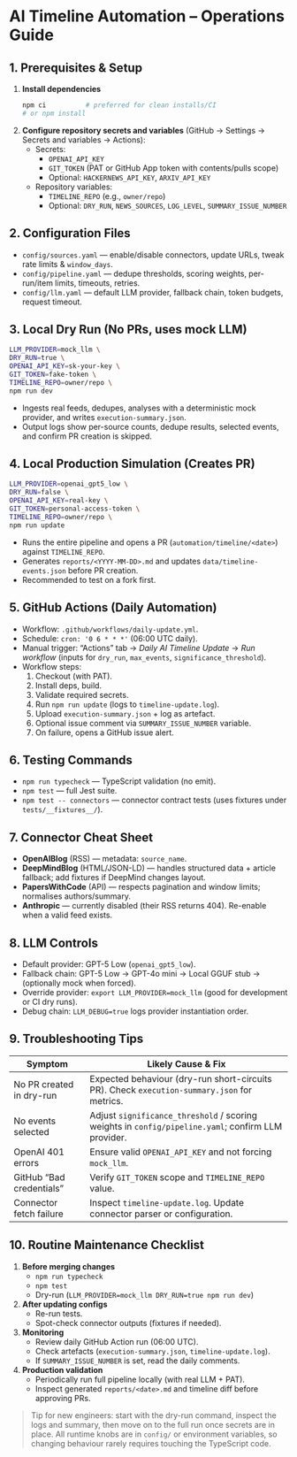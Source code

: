 # AI Timeline Automation – Operations Guide

## 1. Prerequisites & Setup
1. **Install dependencies**
   ```bash
   npm ci          # preferred for clean installs/CI
   # or npm install
   ```
2. **Configure repository secrets and variables** (GitHub → Settings → Secrets and variables → Actions):
   - Secrets:
     - `OPENAI_API_KEY`
     - `GIT_TOKEN` (PAT or GitHub App token with contents/pulls scope)
     - Optional: `HACKERNEWS_API_KEY`, `ARXIV_API_KEY`
   - Repository variables:
     - `TIMELINE_REPO` (e.g., `owner/repo`)
     - Optional: `DRY_RUN`, `NEWS_SOURCES`, `LOG_LEVEL`, `SUMMARY_ISSUE_NUMBER`

## 2. Configuration Files
- `config/sources.yaml` &mdash; enable/disable connectors, update URLs, tweak rate limits & `window_days`.
- `config/pipeline.yaml` &mdash; dedupe thresholds, scoring weights, per-run/item limits, timeouts, retries.
- `config/llm.yaml` &mdash; default LLM provider, fallback chain, token budgets, request timeout.

## 3. Local Dry Run (No PRs, uses mock LLM)
```bash
LLM_PROVIDER=mock_llm \
DRY_RUN=true \
OPENAI_API_KEY=sk-your-key \
GIT_TOKEN=fake-token \
TIMELINE_REPO=owner/repo \
npm run dev
```
- Ingests real feeds, dedupes, analyses with a deterministic mock provider, and writes `execution-summary.json`.
- Output logs show per-source counts, dedupe results, selected events, and confirm PR creation is skipped.

## 4. Local Production Simulation (Creates PR)
```bash
LLM_PROVIDER=openai_gpt5_low \
DRY_RUN=false \
OPENAI_API_KEY=real-key \
GIT_TOKEN=personal-access-token \
TIMELINE_REPO=owner/repo \
npm run update
```
- Runs the entire pipeline and opens a PR (`automation/timeline/<date>`) against `TIMELINE_REPO`.
- Generates `reports/<YYYY-MM-DD>.md` and updates `data/timeline-events.json` before PR creation.
- Recommended to test on a fork first.

## 5. GitHub Actions (Daily Automation)
- Workflow: `.github/workflows/daily-update.yml`.
- Schedule: `cron: '0 6 * * *'` (06:00 UTC daily).
- Manual trigger: “Actions” tab → *Daily AI Timeline Update* → *Run workflow* (inputs for `dry_run`, `max_events`, `significance_threshold`).
- Workflow steps:
  1. Checkout (with PAT).
  2. Install deps, build.
  3. Validate required secrets.
  4. Run `npm run update` (logs to `timeline-update.log`).
  5. Upload `execution-summary.json` + log as artefact.
  6. Optional issue comment via `SUMMARY_ISSUE_NUMBER` variable.
  7. On failure, opens a GitHub issue alert.

## 6. Testing Commands
- `npm run typecheck` &mdash; TypeScript validation (no emit).
- `npm test` &mdash; full Jest suite.
- `npm test -- connectors` &mdash; connector contract tests (uses fixtures under `tests/__fixtures__/`).

## 7. Connector Cheat Sheet
- **OpenAIBlog** (RSS) &mdash; metadata: `source_name`.
- **DeepMindBlog** (HTML/JSON-LD) &mdash; handles structured data + article fallback; add fixtures if DeepMind changes layout.
- **PapersWithCode** (API) &mdash; respects pagination and window limits; normalises authors/summary.
- **Anthropic** &mdash; currently disabled (their RSS returns 404). Re-enable when a valid feed exists.

## 8. LLM Controls
- Default provider: GPT-5 Low (`openai_gpt5_low`).
- Fallback chain: GPT-5 Low → GPT-4o mini → Local GGUF stub → (optionally mock when forced).
- Override provider: `export LLM_PROVIDER=mock_llm` (good for development or CI dry runs).
- Debug chain: `LLM_DEBUG=true` logs provider instantiation order.

## 9. Troubleshooting Tips
| Symptom | Likely Cause & Fix |
| --- | --- |
| No PR created in dry-run | Expected behaviour (dry-run short-circuits PR). Check `execution-summary.json` for metrics. |
| No events selected | Adjust `significance_threshold` / scoring weights in `config/pipeline.yaml`; confirm LLM provider. |
| OpenAI 401 errors | Ensure valid `OPENAI_API_KEY` and not forcing `mock_llm`. |
| GitHub “Bad credentials” | Verify `GIT_TOKEN` scope and `TIMELINE_REPO` value. |
| Connector fetch failure | Inspect `timeline-update.log`. Update connector parser or configuration. |

## 10. Routine Maintenance Checklist
1. **Before merging changes**
   - `npm run typecheck`
   - `npm test`
   - Dry-run (`LLM_PROVIDER=mock_llm DRY_RUN=true npm run dev`)
2. **After updating configs**
   - Re-run tests.
   - Spot-check connector outputs (fixtures if needed).
3. **Monitoring**
   - Review daily GitHub Action run (06:00 UTC).
   - Check artefacts (`execution-summary.json`, `timeline-update.log`).
   - If `SUMMARY_ISSUE_NUMBER` is set, read the daily comments.
4. **Production validation**
   - Periodically run full pipeline locally (with real LLM + PAT).
   - Inspect generated `reports/<date>.md` and timeline diff before approving PRs.

> Tip for new engineers: start with the dry-run command, inspect the logs and summary, then move on to the full run once secrets are in place. All runtime knobs are in `config/` or environment variables, so changing behaviour rarely requires touching the TypeScript code.
